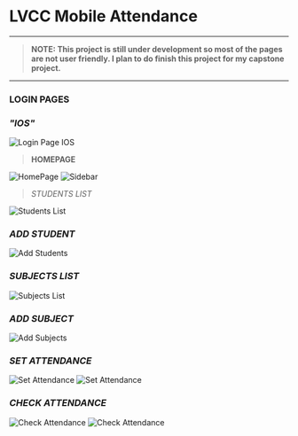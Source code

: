 # LVCC Mobile Attendance

----------
> **NOTE: This project is still under development so most of the pages are not user friendly. I plan to do finish this project for my capstone project.**
----------

### **LOGIN PAGES**

### *"IOS"*
![Login Page IOS](https://github.com/mj-isip23/LVCC-Mobile-Attendance/blob/master/screenshots/login.PNG) 

> **HOMEPAGE**

![HomePage](https://github.com/mj-isip23/LVCC-Mobile-Attendance/blob/master/screenshots/Homepage.PNG) ![Sidebar](https://github.com/mj-isip23/LVCC-Mobile-Attendance/blob/master/screenshots/sidebar.PNG)

> *STUDENTS LIST*

![Students List](https://github.com/mj-isip23/LVCC-Mobile-Attendance/blob/master/screenshots/studentslist.PNG) 

### *ADD STUDENT*
![Add Students](https://github.com/mj-isip23/LVCC-Mobile-Attendance/blob/master/screenshots/addstudent.PNG) 

### *SUBJECTS LIST*
![Subjects List](https://github.com/mj-isip23/LVCC-Mobile-Attendance/blob/master/screenshots/subjectslist.PNG) 

### *ADD SUBJECT*
![Add Subjects](https://github.com/mj-isip23/LVCC-Mobile-Attendance/blob/master/screenshots/addsubject.PNG) 

### *SET ATTENDANCE*
![Set Attendance](https://github.com/mj-isip23/LVCC-Mobile-Attendance/blob/master/screenshots/setattendance.PNG) ![Set Attendance](https://github.com/mj-isip23/LVCC-Mobile-Attendance/blob/master/screenshots/setattendance2.PNG) 

### *CHECK ATTENDANCE*
![Check Attendance](https://github.com/mj-isip23/LVCC-Mobile-Attendance/blob/master/screenshots/checkattendance.PNG) ![Check Attendance](https://github.com/mj-isip23/LVCC-Mobile-Attendance/blob/master/screenshots/checkattendance2.PNG)
